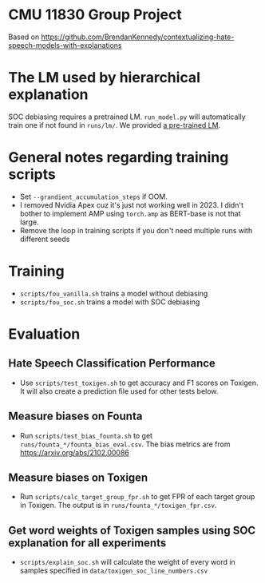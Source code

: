 # CMU 11830 Group Project

Based on https://github.com/BrendanKennedy/contextualizing-hate-speech-models-with-explanations

# The LM used by hierarchical explanation

SOC debiasing requires a pretrained LM. `run_model.py` will automatically train one if not found in `runs/lm/`.
We provided [a pre-trained LM](runs/lm/best_snapshot_devloss_8.975710184677787_iter_52000_model.pt).

# General notes regarding training scripts

- Set `--grandient_accumulation_steps` if OOM.
- I removed Nvidia Apex cuz it's just not working well in 2023.
  I didn't bother to implement AMP using `torch.amp` as BERT-base is not that large.
- Remove the loop in training scripts if you don't need multiple runs with different seeds

# Training

- `scripts/fou_vanilla.sh` trains a model without debiasing
- `scripts/fou_soc.sh` trains a model with SOC debiasing

# Evaluation

## Hate Speech Classification Performance

- Use `scripts/test_toxigen.sh` to get accuracy and F1 scores on Toxigen. It will also create a prediction file used for
  other tests below.

## Measure biases on Founta

- Run `scripts/test_bias_founta.sh` to get `runs/founta_*/founta_bias_eval.csv`.
  The bias metrics are from https://arxiv.org/abs/2102.00086 

## Measure biases on Toxigen

- Run `scripts/calc_target_group_fpr.sh` to get FPR of each target group in Toxigen. The output is
  in `runs/founta_*/toxigen_fpr.csv`.

## Get word weights of Toxigen samples using SOC explanation for all experiments

- `scripts/explain_soc.sh` will calculate the weight of every word in samples specified
  in `data/toxigen_soc_line_numbers.csv`

